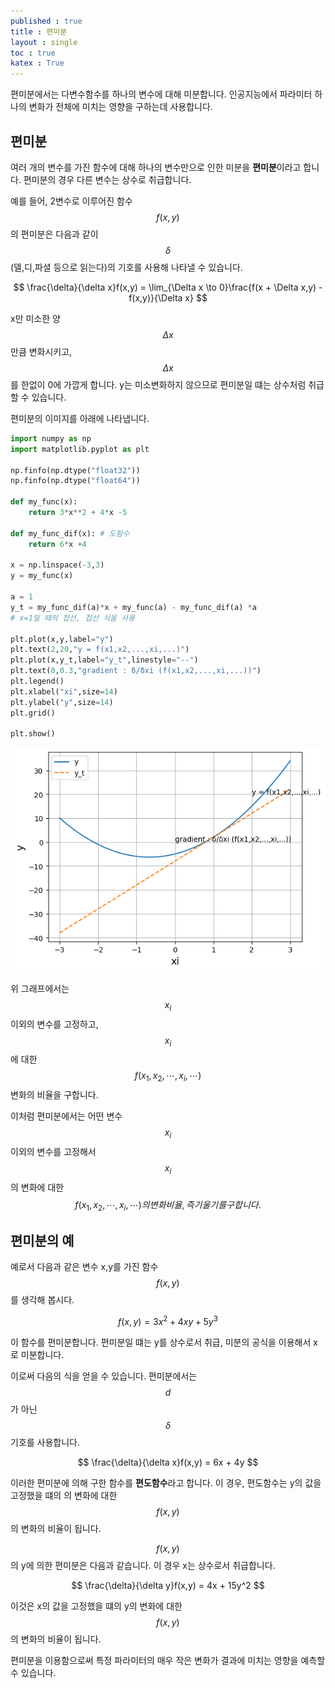 ```yaml
---
published : true 
title : 편미분  
layout : single 
toc : true 
katex : True 
---
```

편미분에서는 다변수함수를 하나의 변수에 대해 미분합니다.
인공지능에서 파라미터 하나의 변화가 전체에 미치는 영향을 구하는데 사용합니다.

## 편미분

여러 개의 변수를 가진 함수에 대해 하나의 변수만으로 인한 미분을 **편미분**이라고 합니다.
편미분의 경우 다른 변수는 상수로 취급합니다.

예를 들어, 2변수로 이루어진 함수 $$f(x,y)$$의 편미분은 다음과 같이 $$\delta$$ (델,디,파셜 등으로 읽는다)의 기호를 사용해 나타낼 수 있습니다.

$$
\frac{\delta}{\delta x}f(x,y) = \lim_{\Delta x \to 0}\frac{f(x + \Delta x,y) - f(x,y)}{\Delta x}
$$

x만 미소한 양 $$\Delta x$$만큼 변화시키고, $$\Delta x$$를 한없이 0에 가깝게 합니다. y는 미소변화하지 않으므로 편미분일 떄는 상수처럼 취급할 수 있습니다.

편미분의 이미지를 아래에 나타냅니다.


```python
import numpy as np
import matplotlib.pyplot as plt

np.finfo(np.dtype("float32"))
np.finfo(np.dtype("float64"))

def my_func(x):
    return 3*x**2 + 4*x -5

def my_func_dif(x): # 도함수
    return 6*x +4

x = np.linspace(-3,3)
y = my_func(x)

a = 1
y_t = my_func_dif(a)*x + my_func(a) - my_func_dif(a) *a
# x=1일 때의 접선, 접선 식을 사용

plt.plot(x,y,label="y")
plt.text(2,20,"y = f(x1,x2,...,xi,...)")
plt.plot(x,y_t,label="y_t",linestyle="--")
plt.text(0,0.3,"gradient : δ/δxi (f(x1,x2,...,xi,...))")
plt.legend()
plt.xlabel("xi",size=14)
plt.ylabel("y",size=14)
plt.grid()

plt.show()
```


    
![png](../assets/images/%ED%8E%B8%EB%AF%B8%EB%B6%84_1_0.png)
    


위 그래프에서는 $$x_i$$ 이외의 변수를 고정하고, $$x_i$$에 대한 $$f(x_1,x_2,\cdots,x_i,\cdots )$$ 변화의 비율을 구합니다.

이처럼 편미분에서는 어떤 변수 $$x_i$$ 이외의 변수를 고정해서 $$x_i$$의 변화에 대한 $$f(x_1,x_2,\cdots,x_i,\cdots) 의 변화 비율, 즉 기울기를 구합니다.$$

## 편미분의 예

예로서 다음과 같은 변수 x,y를 가진 함수 $$f(x,y)$$를 생각해 봅시다.

$$
f(x,y) = 3x^2+4xy+5y^3
$$

이 함수를 편미분합니다. 편미분일 떄는 y를 상수로서 취급, 미분의 공식을 이용해서 x로 미분합니다.

이로써 다음의 식을 얻을 수 있습니다. 편미분에서는 $$d$$가 아닌 $$\delta$$ 기호를 사용합니다.

$$
\frac{\delta}{\delta x}f(x,y) = 6x + 4y
$$

이러한 편미분에 의해 구한 함수를 **편도함수**라고 합니다. 이 경우, 편도함수는 y의 값을 고정했을 떄의 의 변화에 대한 $$f(x,y)$$의 변화의 비율이 됩니다.

$$f(x,y)$$의 y에 의한 편미분은 다음과 같습니다. 이 경우 x는 상수로서 취급합니다.

$$
\frac{\delta}{\delta y}f(x,y) = 4x + 15y^2
$$

이것은 x의 값을 고정했을 떄의 y의 변화에 대한 $$f(x,y)$$의 변화의 비율이 됩니다.

편미분을 이용함으로써 특정 파라미터의 매우 작은 변화가 결과에 미치는 영향을 예측할 수 있습니다.
